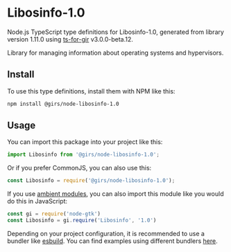 
# Libosinfo-1.0

Node.js TypeScript type definitions for Libosinfo-1.0, generated from library version 1.11.0 using [ts-for-gir](https://github.com/gjsify/ts-for-gjs) v3.0.0-beta.12.

Library for managing information about operating systems and hypervisors.

## Install

To use this type definitions, install them with NPM like this:
```bash
npm install @girs/node-libosinfo-1.0
```

## Usage

You can import this package into your project like this:
```ts
import Libosinfo from '@girs/node-libosinfo-1.0';
```

Or if you prefer CommonJS, you can also use this:
```ts
const Libosinfo = require('@girs/node-libosinfo-1.0');
```

If you use [ambient modules](https://github.com/gjsify/ts-for-gir/tree/main/packages/cli#ambient-modules), you can also import this module like you would do this in JavaScript:

```ts
const gi = require('node-gtk')
const Libosinfo = gi.require('Libosinfo', '1.0')
```

Depending on your project configuration, it is recommended to use a bundler like [esbuild](https://esbuild.github.io/). You can find examples using different bundlers [here](https://github.com/gjsify/ts-for-gir/tree/main/examples).